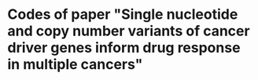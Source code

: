 # Codes of paper "Single nucleotide and copy number variants of cancer driver genes inform drug response in multiple cancers"
